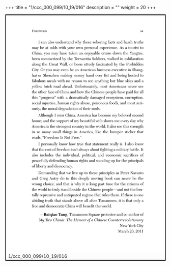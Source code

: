 +++
title = "1/ccc_000_099/10_19/016"
description = ""
weight = 20
+++

<table style="border:2px solid black;max-width:800px;max-height:800px;" 
><tr><td><img class="center-fit-jpg"
src="/jpg_/out_jpg_dbc_016.jpg"  >1/ccc_000_099/10_19/016</img></td></tr></table>